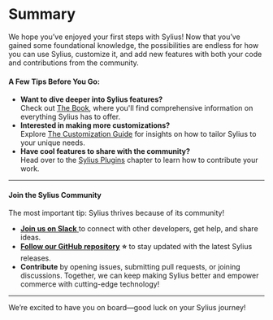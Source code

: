 # Summary

We hope you’ve enjoyed your first steps with Sylius! Now that you’ve gained some foundational knowledge, the possibilities are endless for how you can use Sylius, customize it, and add new features with both your code and contributions from the community.

#### A Few Tips Before You Go:

* **Want to dive deeper into Sylius features?**\
  Check out [The Book](../the-book/introduction-to-sylius.md), where you'll find comprehensive information on everything Sylius has to offer.
* **Interested in making more customizations?**\
  Explore [The Customization Guide](../the-customization-guide/index.md) for insights on how to tailor Sylius to your unique needs.
* **Have cool features to share with the community?**\
  Head over to the [Sylius Plugins](broken-reference) chapter to learn how to contribute your work.

***

#### Join the Sylius Community

The most important tip: Sylius thrives because of its community!

* [**Join us on Slack** ](https://sylius.com/slack)to connect with other developers, get help, and share ideas.
* [**Follow our GitHub repository**](https://github.com/Sylius/Sylius) **⭐️** to stay updated with the latest Sylius releases.
* **Contribute** by opening issues, submitting pull requests, or joining discussions. Together, we can keep making Sylius better and empower commerce with cutting-edge technology!

***

We’re excited to have you on board—good luck on your Sylius journey!
